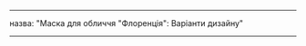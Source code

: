 - - -
назва: "Маска для обличчя "Флоренція": Варіанти дизайну"
- - -

<PatternOptions pattern='florence' />
